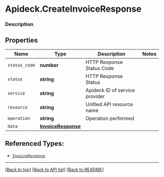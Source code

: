 # Apideck.CreateInvoiceResponse

### Description

## Properties
Name | Type | Description | Notes
------------ | ------------- | ------------- | -------------
`status_code` | **number** | HTTP Response Status Code | 
`status` | **string** | HTTP Response Status | 
`service` | **string** | Apideck ID of service provider | 
`resource` | **string** | Unified API resource name | 
`operation` | **string** | Operation performed | 
`data` | [**InvoiceResponse**](InvoiceResponse.md) |  | 





## Referenced Types:





* [`InvoiceResponse`](InvoiceResponse.md)

---

[[Back to top]](#) [[Back to API list]](../../../../README.md#documentation-for-api-endpoints) [[Back to README]](../../../../README.md)


